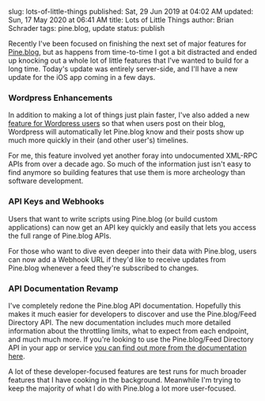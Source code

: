 slug: lots-of-little-things
published: Sat, 29 Jun 2019 at 04:02 AM
updated: Sun, 17 May 2020 at 06:41 AM
title: Lots of Little Things
author: Brian Schrader
tags: pine.blog, update
status: publish

Recently I've been focused on finishing the next set of major features for [Pine.blog][pb], but as happens from time-to-time I got a bit distracted and ended up knocking out a whole lot of little features that I've wanted to build for a long time. Today's update was entirely server-side, and I'll have a new update for the iOS app coming in a few days.

### Wordpress Enhancements

In addition to making a lot of things just plain faster, I've also added a new [feature for Wordpress users][wp] so that when users post on their blog, Wordpress will automatically let Pine.blog know and their posts show up much more quickly in their (and other user's) timelines.

For me, this feature involved yet another foray into undocumented XML-RPC APIs from over a decade ago. So much of the information just isn't easy to find anymore so building features that use them is more archeology than software development.

### API Keys and Webhooks

Users that want to write scripts using Pine.blog (or build custom applications) can now get an API key quickly and easily that lets you access the full range of Pine.blog APIs.

For those who want to dive even deeper into their data with Pine.blog, users can now add a Webhook URL if they'd like to receive updates from Pine.blog whenever a feed they're subscribed to changes.


### API Documentation Revamp

I've completely redone the Pine.blog API documentation. Hopefully this makes it much easier for developers to discover and use the Pine.blog/Feed Directory API. The new documentation includes much more detailed information about the throttling limits, what to expect from each endpoint, and much much more. If you're looking to use the Pine.blog/Feed Directory API in your app or service [you can find out more from the documentation here][docs].

A lot of these developer-focused features are test runs for much broader features that I have cooking in the background. Meanwhile I'm trying to keep the majority of what I do with Pine.blog a lot more user-focused.

[pb]: https://pine.blog/
[docs]: https://pine.blog/api/documentation
[wp]: https://pine.blog/kb/add_external_blog
